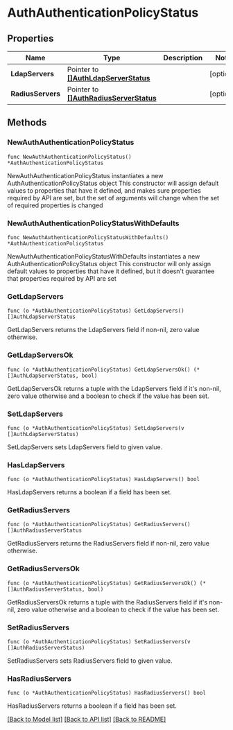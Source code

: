 # AuthAuthenticationPolicyStatus

## Properties

Name | Type | Description | Notes
------------ | ------------- | ------------- | -------------
**LdapServers** | Pointer to [**[]AuthLdapServerStatus**](AuthLdapServerStatus.md) |  | [optional] 
**RadiusServers** | Pointer to [**[]AuthRadiusServerStatus**](AuthRadiusServerStatus.md) |  | [optional] 

## Methods

### NewAuthAuthenticationPolicyStatus

`func NewAuthAuthenticationPolicyStatus() *AuthAuthenticationPolicyStatus`

NewAuthAuthenticationPolicyStatus instantiates a new AuthAuthenticationPolicyStatus object
This constructor will assign default values to properties that have it defined,
and makes sure properties required by API are set, but the set of arguments
will change when the set of required properties is changed

### NewAuthAuthenticationPolicyStatusWithDefaults

`func NewAuthAuthenticationPolicyStatusWithDefaults() *AuthAuthenticationPolicyStatus`

NewAuthAuthenticationPolicyStatusWithDefaults instantiates a new AuthAuthenticationPolicyStatus object
This constructor will only assign default values to properties that have it defined,
but it doesn't guarantee that properties required by API are set

### GetLdapServers

`func (o *AuthAuthenticationPolicyStatus) GetLdapServers() []AuthLdapServerStatus`

GetLdapServers returns the LdapServers field if non-nil, zero value otherwise.

### GetLdapServersOk

`func (o *AuthAuthenticationPolicyStatus) GetLdapServersOk() (*[]AuthLdapServerStatus, bool)`

GetLdapServersOk returns a tuple with the LdapServers field if it's non-nil, zero value otherwise
and a boolean to check if the value has been set.

### SetLdapServers

`func (o *AuthAuthenticationPolicyStatus) SetLdapServers(v []AuthLdapServerStatus)`

SetLdapServers sets LdapServers field to given value.

### HasLdapServers

`func (o *AuthAuthenticationPolicyStatus) HasLdapServers() bool`

HasLdapServers returns a boolean if a field has been set.

### GetRadiusServers

`func (o *AuthAuthenticationPolicyStatus) GetRadiusServers() []AuthRadiusServerStatus`

GetRadiusServers returns the RadiusServers field if non-nil, zero value otherwise.

### GetRadiusServersOk

`func (o *AuthAuthenticationPolicyStatus) GetRadiusServersOk() (*[]AuthRadiusServerStatus, bool)`

GetRadiusServersOk returns a tuple with the RadiusServers field if it's non-nil, zero value otherwise
and a boolean to check if the value has been set.

### SetRadiusServers

`func (o *AuthAuthenticationPolicyStatus) SetRadiusServers(v []AuthRadiusServerStatus)`

SetRadiusServers sets RadiusServers field to given value.

### HasRadiusServers

`func (o *AuthAuthenticationPolicyStatus) HasRadiusServers() bool`

HasRadiusServers returns a boolean if a field has been set.


[[Back to Model list]](../README.md#documentation-for-models) [[Back to API list]](../README.md#documentation-for-api-endpoints) [[Back to README]](../README.md)


